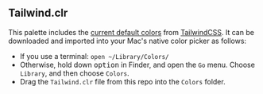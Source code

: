 ## Tailwind.clr

This palette includes the [current default colors](https://tailwindcss.com/docs/customizing-colors/#default-color-palette) from [TailwindCSS](https://tailwindcss.com/). It can be downloaded and imported into your Mac's native color picker as follows:

- If you use a terminal: `open ~/Library/Colors/`
- Otherwise, hold down <kbd>option</kbd> in Finder, and open the `Go` menu. Choose `Library`, and then choose `Colors`.
- Drag the `Tailwind.clr` file from this repo into the `Colors` folder.